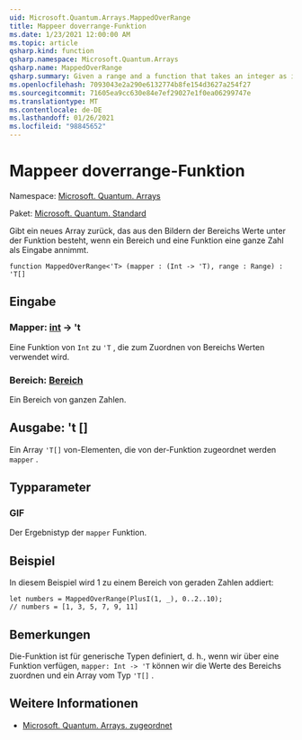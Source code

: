 ```yaml
---
uid: Microsoft.Quantum.Arrays.MappedOverRange
title: Mappeer doverrange-Funktion
ms.date: 1/23/2021 12:00:00 AM
ms.topic: article
qsharp.kind: function
qsharp.namespace: Microsoft.Quantum.Arrays
qsharp.name: MappedOverRange
qsharp.summary: Given a range and a function that takes an integer as input, returns a new array that consists of the images of the range values under the function.
ms.openlocfilehash: 7093043e2a290e6132774b8fe154d3627a254f27
ms.sourcegitcommit: 71605ea9cc630e84e7ef29027e1f0ea06299747e
ms.translationtype: MT
ms.contentlocale: de-DE
ms.lasthandoff: 01/26/2021
ms.locfileid: "98845652"
---
```

# <a name="mappedoverrange-function"></a>Mappeer doverrange-Funktion

Namespace: [Microsoft. Quantum. Arrays](xref:Microsoft.Quantum.Arrays)

Paket: [Microsoft. Quantum. Standard](https://nuget.org/packages/Microsoft.Quantum.Standard)


Gibt ein neues Array zurück, das aus den Bildern der Bereichs Werte unter der Funktion besteht, wenn ein Bereich und eine Funktion eine ganze Zahl als Eingabe annimmt.

```qsharp
function MappedOverRange<'T> (mapper : (Int -> 'T), range : Range) : 'T[]
```


## <a name="input"></a>Eingabe

### <a name="mapper--int---t"></a>Mapper: [int](xref:microsoft.quantum.lang-ref.int) -> 't

Eine Funktion von `Int` zu `'T` , die zum Zuordnen von Bereichs Werten verwendet wird.


### <a name="range--range"></a>Bereich: [Bereich](xref:microsoft.quantum.lang-ref.range)

Ein Bereich von ganzen Zahlen.



## <a name="output--t"></a>Ausgabe: 't []

Ein Array `'T[]` von-Elementen, die von der-Funktion zugeordnet werden `mapper` .

## <a name="type-parameters"></a>Typparameter

### <a name="t"></a>GIF

Der Ergebnistyp der `mapper` Funktion.

## <a name="example"></a>Beispiel

In diesem Beispiel wird 1 zu einem Bereich von geraden Zahlen addiert:

```qsharp
let numbers = MappedOverRange(PlusI(1, _), 0..2..10);
// numbers = [1, 3, 5, 7, 9, 11]
```

## <a name="remarks"></a>Bemerkungen

Die-Funktion ist für generische Typen definiert, d. h., wenn wir über eine Funktion verfügen, `mapper: Int -> 'T` können wir die Werte des Bereichs zuordnen und ein Array vom Typ `'T[]` .

## <a name="see-also"></a>Weitere Informationen

- [Microsoft. Quantum. Arrays. zugeordnet](xref:Microsoft.Quantum.Arrays.Mapped)